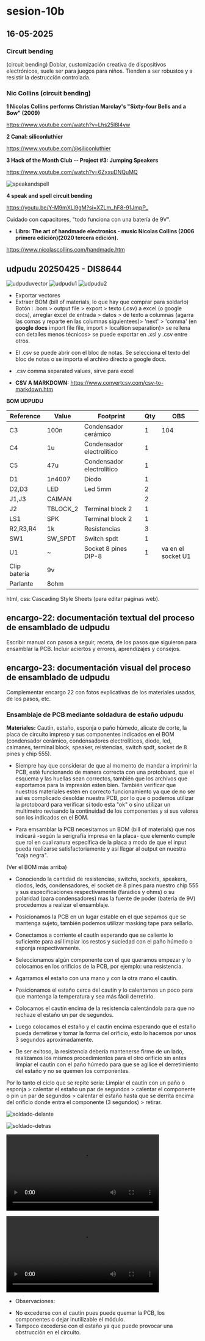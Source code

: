 # sesion-10b

##  16-05-2025

###  Circuit bending

(circuit bending) Doblar, customización creativa de dispositivos electrónicos, suele ser para juegos para niños. Tienden a ser robustos y a resistir la destrucción controlada.

###  Nic Collins (circuit bending)

**1  Nicolas Collins performs Christian Marclay's "Sixty-four Bells and a Bow" (2009)**

<https://www.youtube.com/watch?v=Lhs25l8l4yw>

**2  Canal: siliconluthier**

<https://www.youtube.com/@siliconluthier>

**3  Hack of the Month Club -- Project #3: Jumping Speakers**

<https://www.youtube.com/watch?v=6ZxxuDNQuMQ>

![speakandspell](./archivos/speakandspell.jpg)

**4  speak and spell circuit bending**

<https://youtu.be/Y-M9mXLl9gM?si=XZLm_hF8-91JmpP_>

Cuidado con capacitores, "todo funciona con una batería de 9V".

*  **Libro: The art of handmade electronics - music Nicolas Collins (2006 primera edición)(2020 tercera edición).**

<https://www.nicolascollins.com/handmade.htm>

## udpudu 20250425 - DIS8644

![udpuduvector](./archivos/udpudu-pcbRef.png)
![udpudu1](./archivos/udpudu-01.jpg)
![udpudu2](./archivos/udpudu-02.jpg)

-  Exportar vectores
-  Extraer BOM (bill of materials, lo que hay que comprar para soldarlo)
  Botón : .bom > output file > export > texto (.csv) a excel (o google docs), arreglar excel de entrada > datos > de texto a columnas (agarra las comas y reparte en las columnas siguientees)> 'next' > 'comma' (en **google docs** import file file, import > localtion separation)> se rellena con detalles menos técnicos> se puede exportar en .xsl y .csv entre otros.

*  El .csv se puede abrir con el bloc de notas. Se selecciona el texto del bloc de notas o se importa el archivo directo a google docs.

*  .csv comma separated values, sirve para excel

*  **CSV A MARKDOWN:**  <https://www.convertcsv.com/csv-to-markdown.htm>

**BOM UDPUDU**

|Reference   |Value   |Footprint                |Qty|OBS               |
|------------|--------|-------------------------|---|------------------|
|C3          |100n    |Condensador cerámico     |1  |104               |
|C4          |1u      |Condensador electrolítico|1  |                  |
|C5          |47u     |Condensador electrolítico|1  |                  |
|D1          |1n4007  |Diodo                    |1  |                  |
|D2,D3       |LED     |Led 5mm                  |2  |                  |
|J1,J3       |CAIMAN  |                         |2  |                  |
|J2          |TBLOCK_2|Terminal block 2         |1  |                  |
|LS1         |SPK     |Terminal block 2         |1  |                  |
|R2,R3,R4    |1k      |Resistencias             |3  |                  |
|SW1         |SW_SPDT |Switch spdt              |1  |                  |
|U1          |~       |Socket 8 pines DIP-8     |1  |va en el socket U1|
|Clip batería|9v      |                         |   |                  |
|Parlante    |8ohm    |                         |   |                  |

html, css: Cascading Style Sheets (para editar páginas web).

## encargo-22: documentación textual del proceso de ensamblado de udpudu
Escribir manual con pasos a seguir, receta, de los pasos que siguieron para ensamblar la PCB. Incluir aciertos y errores, aprendizajes y consejos.

## encargo-23: documentación visual del proceso de ensamblado de udpudu
Complementar encargo 22 con fotos explicativas de los materiales usados, de los pasos, etc.

###  Ensamblaje de PCB mediante soldadura de estaño udpudu

**Materiales:** Cautín, estaño, esponja o paño húmedo, alicate de corte, la placa de circuito impreso y sus componentes indicados en el BOM (condensador cerámico, condensadores electrolíticos, diodo, led, caimanes, terminal block, speaker, reistencias, switch spdt, socket de 8 pines y chip 555).

-  Siempre hay que considerar de que al momento de mandar a imprimir la PCB, esté funcionando de manera correcta con una protoboard, que el esquema y las huellas sean correctos, también que los archivos que exportamos para la impresión esten bien. También verificar que nuestros materiales estén en correcto funcionamiento ya que de no ser así es complicado desoldar nuestra PCB, por lo que o podemos utilizar la protoboard para verificar si todo esta "ok" o sino utilizar un multímetro revisando la continuidad de los componentes y si sus valores son los indicados en el BOM.

-  Para emsamblar la PCB necesitamos un BOM (bill of materials) que nos indicará -según la serigrafía impresa en la placa- que elemento cumple que rol en cual ranura específica de la placa a modo de que el input pueda realizarse satisfactoriamente y así llegar al output en nuestra "caja negra".

(Ver el BOM más arriba)

-  Conociendo la cantidad de resistencias, switchs, sockets, speakers, diodos, leds, condensadores, el socket de 8 pines para nuestro chip 555 y sus especificaciones respectivamente (faradios y ohms) o su polaridad (para condensadores) mas la fuente de poder (batería de 9V) procedemos a realizar el ensamblaje.

-  Posicionamos la PCB en un lugar estable en el que sepamos que se mantenga sujeto, también podemos utilizar masking tape para sellarlo.

-  Conectamos a corriente el cautín esperando que se caliente lo suficiente para así limpiar los restos y suciedad con el paño húmedo o esponja respectivamente.

-  Seleccionamos algún componente con el que queramos empezar y lo colocamos en los orificios de la PCB, por ejemplo: una resistencia.

-  Agarramos el estaño con una mano y con la otra mano el cautín.

-  Posicionamos el estaño cerca del cautín y lo calentamos un poco para que mantenga la temperatura y sea más fácil derretirlo.

-  Colocamos el cautín encima de la resistencia calentándola para que no rechaze el estaño un par de segundos.

-  Luego colocamos el estaño y el cautín encima esperando que el estaño pueda derretirse y tomar la forma del orificio, esto lo hacemos por unos 3 segundos aproximadamente.

-  De ser exitoso, la resistencia debería mantenerse firme de un lado, realizamos los mismos procedimientos para el otro orificio sin antes limpiar el cautín con el paño húmedo para que se agilice el derretimiento del estaño y no se quemen los componentes.

Por lo tanto el ciclo que se repite sería: Limpiar el cautín con un paño o esponja > calentar el estaño un par de segundos > calentar el componente o pin un par de segundos > calentar el estaño hasta que se derrita encima del orificio donde entra el componente (3 segundos) > retirar.

![soldado-delante](./archivos/udpudu-detras.jpg)

![soldado-detras](./archivos/udpudu-frente.jpg)

<video src="./archivos/potencioudpudu.mp4" width = 400></video>

<video src="./archivos/limonudpudu.mp4" width = 400></video>

*  Observaciones:
-  No excederse con el cautín pues puede quemar la PCB, los componentes o dejar inutilizable el módulo.
-  Tampoco excederse con el estaño ya que puede provocar una obstrucción en el circuito.
